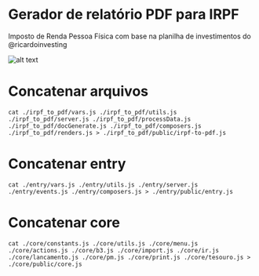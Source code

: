 # Gerador de relatório PDF para IRPF
Imposto de Renda Pessoa Física com base na planilha de investimentos do @ricardoinvesting

![alt text](https://i.ibb.co/2d119LT/profile-rick-1.png)


# Concatenar arquivos
```
cat ./irpf_to_pdf/vars.js ./irpf_to_pdf/utils.js ./irpf_to_pdf/server.js ./irpf_to_pdf/processData.js ./irpf_to_pdf/docGenerate.js ./irpf_to_pdf/composers.js ./irpf_to_pdf/renders.js > ./irpf_to_pdf/public/irpf-to-pdf.js
```


# Concatenar entry
```
cat ./entry/vars.js ./entry/utils.js ./entry/server.js ./entry/events.js ./entry/composers.js > ./entry/public/entry.js
```

# Concatenar core

```
cat ./core/constants.js ./core/utils.js ./core/menu.js ./core/actions.js ./core/b3.js ./core/import.js ./core/ir.js ./core/lancamento.js ./core/pm.js ./core/print.js ./core/tesouro.js > ./core/public/core.js
```